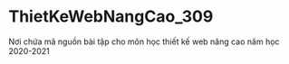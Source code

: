 # ThietKeWebNangCao_309
Nơi chứa mã nguồn bài tập cho môn học thiết kế web nâng cao năm học 2020-2021
